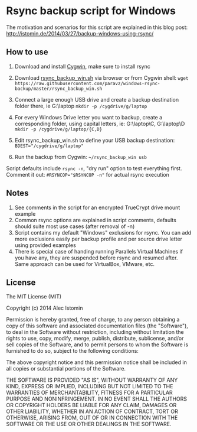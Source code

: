 Rsync backup script for Windows
====================

The motivation and scenarios for this script are explained in this blog post: http://istomin.de/2014/03/27/backup-windows-using-rsync/

## How to use

1. Download and install [Cygwin](http://cygwin.com/), make sure to install rsync

2. Download [rsync_backup_win.sh](https://raw.githubusercontent.com/paravz/windows-rsync-backup/master/rsync_backup_win.sh) via browser or from Cygwin shell:
`wget https://raw.githubusercontent.com/paravz/windows-rsync-backup/master/rsync_backup_win.sh`

3. Connect a large enough USB drive and create a backup destination folder there, ie G:\laptop
`mkdir -p /cygdrive/g/laptop`

4. For every Windows Drive letter you want to backup, create a corresponding folder, using capital letters, ie: G:\laptop\C, G:\laptop\D
`mkdir -p /cygdrive/g/laptop/{C,D}`

5. Edit rsync_backup_win.sh to define your USB backup destination:
`BDEST="/cygdrive/g/laptop"`

6. Run the backup from Cygwin:
`~/rsync_backup_win usb`

Script defaults include `rsync -n`, "dry run" option to test everything first. Comment it out: `#RSYNCOP="$RSYNCOP -n"` for actual rsync execution 

## Notes
1. See comments in the script for an encrypted TrueCrypt drive mount example
2. Common rsync options are explained in script comments, defaults should suite most use cases (after removal of -n)
3. Script contains my default "Windows" exclusions for rsync. You can add more exclusions easily per backup profile and per source drive letter using provided examples
4. There is special case of handing running Parallels Virtual Machines if you have any, they are suspended before rsync and resumed after. Same approach can be used for VirtualBox, VMware, etc. 



## License
The MIT License (MIT)

Copyright (c) 2014 Alec Istomin

Permission is hereby granted, free of charge, to any person obtaining a copy
of this software and associated documentation files (the "Software"), to deal
in the Software without restriction, including without limitation the rights
to use, copy, modify, merge, publish, distribute, sublicense, and/or sell
copies of the Software, and to permit persons to whom the Software is
furnished to do so, subject to the following conditions:

The above copyright notice and this permission notice shall be included in all
copies or substantial portions of the Software.

THE SOFTWARE IS PROVIDED "AS IS", WITHOUT WARRANTY OF ANY KIND, EXPRESS OR
IMPLIED, INCLUDING BUT NOT LIMITED TO THE WARRANTIES OF MERCHANTABILITY,
FITNESS FOR A PARTICULAR PURPOSE AND NONINFRINGEMENT. IN NO EVENT SHALL THE
AUTHORS OR COPYRIGHT HOLDERS BE LIABLE FOR ANY CLAIM, DAMAGES OR OTHER
LIABILITY, WHETHER IN AN ACTION OF CONTRACT, TORT OR OTHERWISE, ARISING FROM,
OUT OF OR IN CONNECTION WITH THE SOFTWARE OR THE USE OR OTHER DEALINGS IN THE
SOFTWARE.
